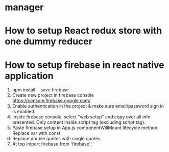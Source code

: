 # manager


# How to setup React redux store with one dummy reducer

# How to setup firebase in react native application
  1. npm install --save firebase
  2. Create new project in firebase console https://console.firebase.google.com/
  3. Enable authentication in the project & make sure email/password sign in is enabled.
  4. Inside firebase console, select "web setup" and copy over all info presented. Only content
     inside script tag (excluding script tag).
  5. Paste firebase setup in App.js componentWillMount lifecycle method. Replace var with const
  6. Replace double quotes with single quotes.
  7. At top import firebase from 'firebase';
